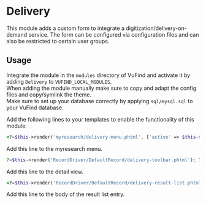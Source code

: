 # Delivery
This module adds a custom form to integrate a digitization/delivery-on-demand service.
The form can be configured via configuration files and can also be restricted to certain user groups.

## Usage
Integrate the module in the `modules` directory of VuFind and activate it by adding `Delivery` to `VUFIND_LOCAL_MODULES`.  
When adding the module manually make sure to copy and adapt the config files and copy/symlink the theme.  
Make sure to set up your database correctly by applying `sql/mysql.sql` to your VuFind database.

Add the following lines to your templates to enable the functionality of this module:
```php
<?=$this->render('myresearch/delivery-menu.phtml', ['active' => $this->active, 'profile' => $this->profile]); ?>
```
Add this line to the myresearch menu.

```php
?=$this->render('RecordDriver/DefaultRecord/delivery-toolbar.phtml'); ?>
```
Add this line to the detail view.

```php
<?=$this->render('RecordDriver/DefaultRecord/delivery-result-list.phtml'); ?>
```
Add this line to the body of the result list entry.
